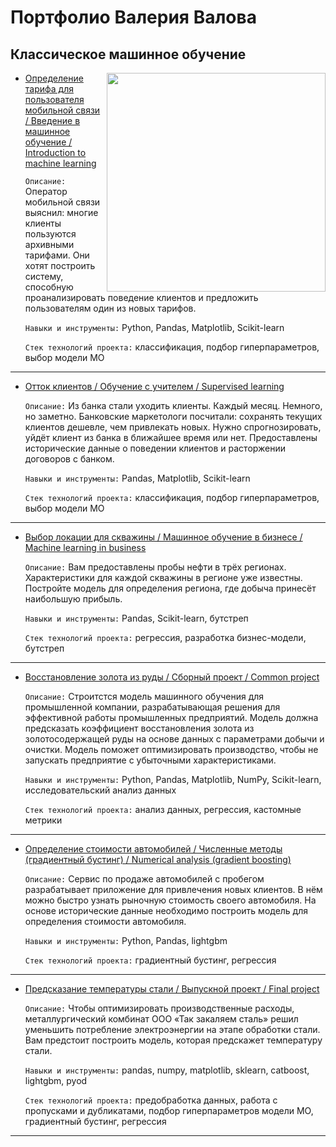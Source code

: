 # Портфолио Валерия Валова
## Классическое машинное обучение
<img src='https://avatars.dzeninfra.ru/get-zen_doc/8246938/pub_6402e705a3566065cd0b31c5_6402e72754cd5e5bf61ffb1a/scale_1200' align='right' width="350" height="350">

- [Определение тарифа для пользователя мобильной связи / Введение в машинное обучение / Introduction to machine learning](https://github.com/valov-vo/portfolio-projects/tree/main/2-classic-ml/ml-tariff-choose)

  `Описание:` Оператор мобильной связи выяснил: многие клиенты пользуются архивными тарифами. Они хотят построить систему, способную проанализировать поведение клиентов и предложить пользователям один из новых тарифов.

  `Навыки и инструменты:` Python, Pandas, Matplotlib, Scikit-learn

  `Стек технологий проекта:` классификация, подбор гиперпараметров, выбор модели МО
***
- [Отток клиентов / Обучение с учителем / Supervised learning](https://github.com/valov-vo/portfolio-projects/tree/main/2-classic-ml/bank-clients-loss) 

  `Описание:` Из банка стали уходить клиенты. Каждый месяц. Немного, но заметно. Банковские маркетологи посчитали: сохранять текущих клиентов дешевле, чем привлекать новых. Нужно спрогнозировать, уйдёт клиент из банка в ближайшее время или нет. Предоставлены исторические данные о поведении клиентов и расторжении договоров с банком.

  `Навыки и инструменты:` Pandas, Matplotlib, Scikit-learn

  `Стек технологий проекта:` классификация, подбор гиперпараметров, выбор модели МО
***
- [Выбор локации для скважины / Машинное обучение в бизнесе / Machine learning in business](https://github.com/valov-vo/portfolio-projects/tree/main/2-classic-ml/boreholes-area) 

  `Описание:` Вам предоставлены пробы нефти в трёх регионах. Характеристики для каждой скважины в регионе уже известны. Постройте модель для определения региона, где добыча принесёт наибольшую прибыль.

  `Навыки и инструменты:` Pandas, Scikit-learn, бутстреп

  `Стек технологий проекта:` регрессия, разработка бизнес-модели, бутстреп
***
- [Восстановление золота из руды / Сборный проект / Common project](https://github.com/valov-vo/portfolio-projects/tree/main/2-classic-ml/gold-recovery) 

  `Описание:` Строитстся модель машинного обучения для промышленной компании, разрабатывающая решения для эффективной работы промышленных предприятий. Модель должна предсказать коэффициент восстановления золота из золотосодержащей руды на основе данных с параметрами добычи и очистки. Модель поможет оптимизировать производство, чтобы не запускать предприятие с убыточными характеристиками.

  `Навыки и инструменты:` Python, Pandas, Matplotlib, NumPy, Scikit-learn, исследовательский анализ данных

  `Стек технологий проекта:` анализ данных, регрессия, кастомные метрики
***
- [Определение стоимости автомобилей / Численные методы (градиентный бустинг) / Numerical analysis (gradient boosting)](https://github.com/valov-vo/portfolio-projects/tree/main/2-classic-ml/cars-cost) 

  `Описание:` Сервис по продаже автомобилей с пробегом  разрабатывает приложение для привлечения новых клиентов. В нём можно быстро узнать рыночную стоимость своего автомобиля. На основе исторические данные необходимо построить модель для определения стоимости автомобиля.

  `Навыки и инструменты:` Python, Pandas, lightgbm

  `Стек технологий проекта:` градиентный бустинг, регрессия
***
- [Предсказание температуры стали / Выпускной проект / Final project](https://github.com/valov-vo/portfolio-projects/tree/main/2-classic-ml/steel-melting) 

  `Описание:` Чтобы оптимизировать производственные расходы, металлургический комбинат ООО «Так закаляем сталь» решил уменьшить потребление электроэнергии на этапе обработки стали. Вам предстоит построить модель, которая предскажет температуру стали.

  `Навыки и инструменты:` pandas, numpy, matplotlib, sklearn, catboost, lightgbm, pyod

  `Стек технологий проекта:` предобработка данных, работа с пропусками и дубликатами, подбор гиперпараметров модели МО, градиентный бустинг, регрессия
***